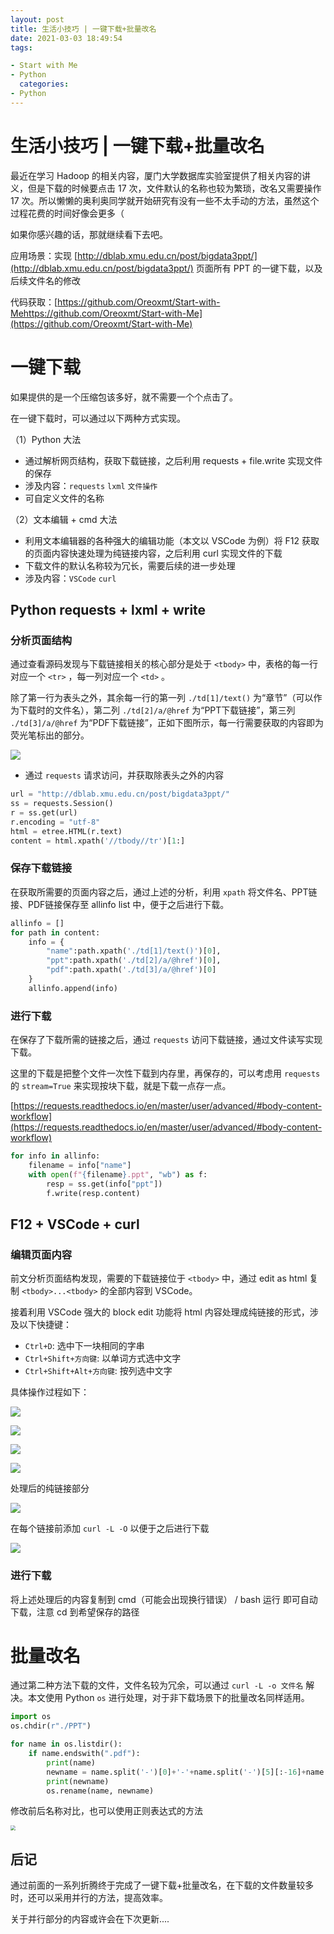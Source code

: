 ```yaml
---
layout: post
title: 生活小技巧 | 一键下载+批量改名
date: 2021-03-03 18:49:54
tags:

- Start with Me
- Python
  categories:
- Python
---
```


# 生活小技巧 | 一键下载+批量改名

最近在学习 Hadoop 的相关内容，厦门大学数据库实验室提供了相关内容的讲义，但是下载的时候要点击 17 次，文件默认的名称也较为繁琐，改名又需要操作 17 次。所以懒懒的奥利奥同学就开始研究有没有一些不太手动的方法，虽然这个过程花费的时间好像会更多（

如果你感兴趣的话，那就继续看下去吧。

应用场景：实现 [http://dblab.xmu.edu.cn/post/bigdata3ppt/](http://dblab.xmu.edu.cn/post/bigdata3ppt/) 页面所有 PPT 的一键下载，以及后续文件名的修改

代码获取：[https://github.com/Oreoxmt/Start-with-Mehttps://github.com/Oreoxmt/Start-with-Me](https://github.com/Oreoxmt/Start-with-Me)

# 一键下载

如果提供的是一个压缩包该多好，就不需要一个个点击了。

在一键下载时，可以通过以下两种方式实现。

（1）Python 大法

- 通过解析网页结构，获取下载链接，之后利用 requests + file.write 实现文件的保存
- 涉及内容：`requests` `lxml` `文件操作`
- 可自定义文件的名称

（2）文本编辑 + cmd 大法

- 利用文本编辑器的各种强大的编辑功能（本文以 VSCode 为例）将 F12 获取的页面内容快速处理为纯链接内容，之后利用 curl 实现文件的下载
- 下载文件的默认名称较为冗长，需要后续的进一步处理
- 涉及内容：`VSCode` `curl`

## Python requests + lxml + write

### 分析页面结构

通过查看源码发现与下载链接相关的核心部分是处于 `<tbody>` 中，表格的每一行对应一个 `<tr>` ，每一列对应一个 `<td>` 。

除了第一行为表头之外，其余每一行的第一列 `./td[1]/text()` 为“章节”（可以作为下载时的文件名），第二列 `./td[2]/a/@href` 为“PPT下载链接”，第三列 `./td[3]/a/@href` 为“PDF下载链接”，正如下图所示，每一行需要获取的内容即为荧光笔标出的部分。

![](file-download-process/html-content.png)

- 通过 `requests` 请求访问，并获取除表头之外的内容

```python
url = "http://dblab.xmu.edu.cn/post/bigdata3ppt/"
ss = requests.Session()
r = ss.get(url)
r.encoding = "utf-8"
html = etree.HTML(r.text)
content = html.xpath('//tbody//tr')[1:]
```

### 保存下载链接

在获取所需要的页面内容之后，通过上述的分析，利用 `xpath` 将文件名、PPT链接、PDF链接保存至 allinfo list 中，便于之后进行下载。

```python
allinfo = []
for path in content:
    info = {
        "name":path.xpath('./td[1]/text()')[0],
        "ppt":path.xpath('./td[2]/a/@href')[0],
        "pdf":path.xpath('./td[3]/a/@href')[0]
    }
    allinfo.append(info)
```

### 进行下载

在保存了下载所需的链接之后，通过 `requests` 访问下载链接，通过文件读写实现下载。

这里的下载是把整个文件一次性下载到内存里，再保存的，可以考虑用 `requests` 的 `stream=True` 来实现按块下载，就是下载一点存一点。

[https://requests.readthedocs.io/en/master/user/advanced/#body-content-workflow](https://requests.readthedocs.io/en/master/user/advanced/#body-content-workflow)

```python
for info in allinfo:
    filename = info["name"]
    with open(f"{filename}.ppt", "wb") as f:
        resp = ss.get(info["ppt"])
        f.write(resp.content)
```

## F12 + VSCode + curl

### 编辑页面内容

前文分析页面结构发现，需要的下载链接位于 `<tbody>` 中，通过 edit as html 复制 `<tbody>...<tbody>` 的全部内容到 VSCode。

接着利用 VSCode 强大的 block edit 功能将 html 内容处理成纯链接的形式，涉及以下快捷键：

- `Ctrl+D`: 选中下一块相同的字串
- `Ctrl+Shift+方向键`: 以单词方式选中文字
- `Ctrl+Shift+Alt+方向键`: 按列选中文字

具体操作过程如下：

![](file-download-process/step1.png)

![](file-download-process/step2.png)

![](file-download-process/step3.png)

![](file-download-process/step4.png)

处理后的纯链接部分

![](file-download-process/step5.png)

在每个链接前添加 `curl -L -O` 以便于之后进行下载

![](file-download-process/step6.png)

### 进行下载

将上述处理后的内容复制到 cmd（可能会出现换行错误） / bash 运行 即可自动下载，注意 cd 到希望保存的路径

# 批量改名

通过第二种方法下载的文件，文件名较为冗余，可以通过 `curl -L -o 文件名` 解决。本文使用 Python `os` 进行处理，对于非下载场景下的批量改名同样适用。

```python
import os
os.chdir(r"./PPT")

for name in os.listdir():
    if name.endswith(".pdf"):
        print(name)
        newname = name.split('-')[0]+'-'+name.split('-')[5][:-16]+name.split('-')[5][-4:]
        print(newname)
        os.rename(name, newname)
```

修改前后名称对比，也可以使用正则表达式的方法

<img src="file-download-process/output.png" style="zoom:50%;" />

## 后记

通过前面的一系列折腾终于完成了一键下载+批量改名，在下载的文件数量较多时，还可以采用并行的方法，提高效率。

关于并行部分的内容或许会在下次更新....